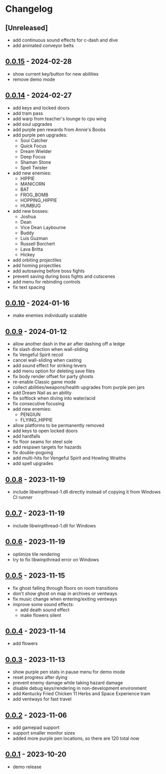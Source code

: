 # Changelog

## [Unreleased]

- add continuous sound effects for c-dash and dive
- add animated conveyor belts

## [0.0.15] - 2024-02-28

- show current key/button for new abilities
- remove demo mode

## [0.0.14] - 2024-02-27

- add keys and locked doors
- add tram pass
- add warp from teacher's lounge to cpu wing
- add soul upgrades
- add purple pen rewards from Annie's Boobs
- add purple pen upgrades:
  - Soul Catcher
  - Quick Focus
  - Dream Wielder
  - Deep Focus
  - Shaman Stone
  - Spell Twister
- add new enemies:
  - HIPPIE
  - MANICORN
  - BAT
  - FROG_BOMB
  - HOPPING_HIPPIE
  - HUMBUG
- add new bosses:
  - Joshua
  - Dean
  - Vice Dean Laybourne
  - Buddy
  - Luis Guzman
  - Russell Borchert
  - Lava Britta
  - Hickey
- add orbiting projectiles
- add homing projectiles
- add autosaving before boss fights
- prevent saving during boss fights and cutscenes
- add menu for rebinding controls
- fix text spacing

## [0.0.10] - 2024-01-16

- make enemies individually scalable

## [0.0.9] - 2024-01-12

- allow another dash in the air after dashing off a ledge
- fix slash direction when wall-sliding
- fix Vengeful Spirit recoil
- cancel wall-sliding when casting
- add sound effect for striking levers
- add menu option for deleting save files
- fix body render offset for party ghosts
- re-enable Classic game mode
- collect abilities/weapons/health upgrades from purple pen jars
- add Dream Nail as an ability
- fix softlock when diving into water/acid
- fix consecutive focusing
- add new enemies:
  - PENGIUN
  - FLYING_HIPPIE
- allow platforms to be permanently removed
- add keys to open locked doors
- add hardfalls
- fix floor seams for steel sole
- add respawn targets for hazards
- fix double-pogoing
- add multi-hits for Vengeful Spirit and Howling Wraiths
- add spell upgrades

## [0.0.8] - 2023-11-19

- include libwinpthread-1.dll directly instead of copying it from Windows CI runner

## [0.0.7] - 2023-11-19

- include libwinpthread-1.dll for Windows

## [0.0.6] - 2023-11-19

- optimize tile rendering
- try to fix libwinpthread error on Windows

## [0.0.5] - 2023-11-15

- fix ghost falling through floors on room transitions
- don't show ghost on map in archives or ventways
- fix music change when entering/exiting ventways
- improve some sound effects:
  - add death sound effect
  - make flowers silent

## [0.0.4] - 2023-11-14

- add flowers

## [0.0.3] - 2023-11-13

- show purple pen stats in pause menu for demo mode
- reset progress after dying
- prevent enemy damage while taking hazard damage
- disable debug keys/rendering in non-development environment
- add Kentucky Fried Chicken 11 Herbs and Space Experience tram
- add ventways for fast travel

## [0.0.2] - 2023-11-06

- add gamepad support
- support smaller monitor sizes
- added more purple pen locations, so there are 120 total now

## [0.0.1] - 2023-10-20

- demo release

[0.0.15]: https://github.com/mega-dean/hallowdale/compare/v0.0.14...v0.0.15
[0.0.14]: https://github.com/mega-dean/hallowdale/compare/v0.0.10...v0.0.14
[0.0.10]: https://github.com/mega-dean/hallowdale/compare/v0.0.9...v0.0.10
[0.0.9]: https://github.com/mega-dean/hallowdale/compare/v0.0.8...v0.0.9
[0.0.8]: https://github.com/mega-dean/hallowdale/compare/v0.0.7...v0.0.8
[0.0.7]: https://github.com/mega-dean/hallowdale/compare/v0.0.6...v0.0.7
[0.0.6]: https://github.com/mega-dean/hallowdale/compare/v0.0.5...v0.0.6
[0.0.5]: https://github.com/mega-dean/hallowdale/compare/v0.0.4...v0.0.5
[0.0.4]: https://github.com/mega-dean/hallowdale/compare/v0.0.3...v0.0.4
[0.0.3]: https://github.com/mega-dean/hallowdale/compare/v0.0.2...v0.0.3
[0.0.2]: https://github.com/mega-dean/hallowdale/compare/v0.0.1...v0.0.2
[0.0.1]: https://github.com/mega-dean/hallowdale/releases/tag/v0.0.1
